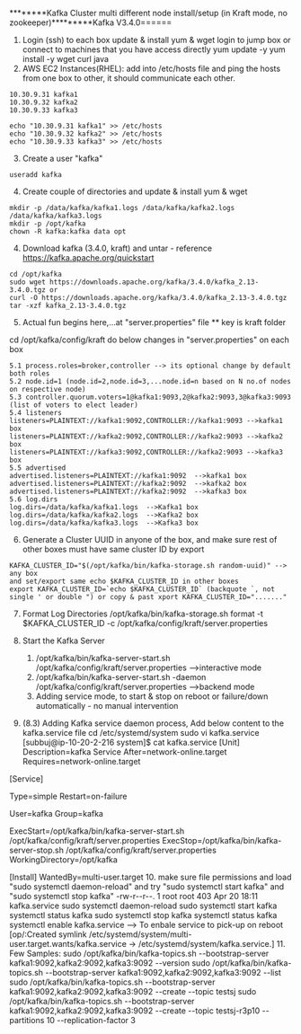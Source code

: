 ********Kafka Cluster multi different node install/setup (in Kraft mode, no zookeeper)*********Kafka V3.4.0======
1. Login (ssh) to each box update & install yum & wget
		login to jump box or connect to machines that you have access directly
		yum update -y
		yum install -y wget curl java 
2. AWS EC2 Instances(RHEL): add into /etc/hosts file and ping the hosts from one box to other, it should communicate each other.
```
10.30.9.31 kafka1
10.30.9.32 kafka2
10.30.9.33 kafka3

echo "10.30.9.31 kafka1" >> /etc/hosts
echo "10.30.9.32 kafka2" >> /etc/hosts
echo "10.30.9.33 kafka3" >> /etc/hosts
```
3. Create a user "kafka"
```
useradd kafka
```
4. Create couple of directories and update & install yum & wget
```
mkdir -p /data/kafka/kafka1.logs /data/kafka/kafka2.logs /data/kafka/kafka3.logs
mkdir -p /opt/kafka
chown -R kafka:kafka data opt
```
4. Download kafka (3.4.0, kraft) and untar - reference https://kafka.apache.org/quickstart
```
cd /opt/kafka
sudo wget https://downloads.apache.org/kafka/3.4.0/kafka_2.13-3.4.0.tgz or 
curl -O https://downloads.apache.org/kafka/3.4.0/kafka_2.13-3.4.0.tgz
tar -xzf kafka_2.13-3.4.0.tgz
```
5. Actual fun begins here,...at "server.properties" file ** key is kraft folder

cd /opt/kafka/config/kraft
do below changes in "server.properties" on each box 
```
5.1 process.roles=broker,controller --> its optional change by default both roles 
5.2 node.id=1 (node.id=2,node.id=3,...node.id=n based on N no.of nodes on respective node)
5.3 controller.quorum.voters=1@kafka1:9093,2@kafka2:9093,3@kafka3:9093 (list of voters to elect leader)
5.4 listeners
listeners=PLAINTEXT://kafka1:9092,CONTROLLER://kafka1:9093 -->kafka1 box
listeners=PLAINTEXT://kafka2:9092,CONTROLLER://kafka2:9093 -->kafka2 box
listeners=PLAINTEXT://kafka3:9092,CONTROLLER://kafka2:9093 -->kafka3 box
5.5 advertised	
advertised.listeners=PLAINTEXT://kafka1:9092  -->kafka1 box
advertised.listeners=PLAINTEXT://kafka2:9092  -->kafka2 box
advertised.listeners=PLAINTEXT://kafka2:9092  -->kafka3 box
5.6 log.dirs
log.dirs=/data/kafka/kafka1.logs  -->Kafka1 box
log.dirs=/data/kafka/kafka2.logs  -->Kafka2 box
log.dirs=/data/kafka/kafka3.logs  -->Kafka3 box
```
6. Generate a Cluster UUID in anyone of the box, and make sure rest of other boxes must have same cluster ID by export
```
KAFKA_CLUSTER_ID="$(/opt/kafka/bin/kafka-storage.sh random-uuid)" --> any box
and set/export same echo $KAFKA_CLUSTER_ID in other boxes
export KAFKA_CLUSTER_ID=`echo $KAFKA_CLUSTER_ID` (backquote `, not single ' or double ") or copy & past xport KAFKA_CLUSTER_ID="......."
```
7. Format Log Directories
	/opt/kafka/bin/kafka-storage.sh format -t $KAFKA_CLUSTER_ID -c /opt/kafka/config/kraft/server.properties

8. Start the Kafka Server 
	1. /opt/kafka/bin/kafka-server-start.sh /opt/kafka/config/kraft/server.properties -->interactive mode
	2. /opt/kafka/bin/kafka-server-start.sh -daemon /opt/kafka/config/kraft/server.properties -->backend mode
	3. Adding service mode, to start & stop on reboot or failure/down automatically - no manual intervention

9. (8.3) Adding Kafka service daemon process, Add below content to the kafka.service file
	cd /etc/systemd/system
	sudo vi kafka.service
[subbuj@ip-10-20-2-216 system]$ cat kafka.service
[Unit]
Description=kafka Service
After=network-online.target
Requires=network-online.target

[Service]

Type=simple
Restart=on-failure

User=kafka
Group=kafka

ExecStart=/opt/kafka/bin/kafka-server-start.sh /opt/kafka/config/kraft/server.properties
ExecStop=/opt/kafka/bin/kafka-server-stop.sh /opt/kafka/config/kraft/server.properties
WorkingDirectory=/opt/kafka

[Install]
WantedBy=multi-user.target
10. make sure file permissions and load "sudo systemctl daemon-reload" and try "sudo systemctl start kafka" and  "sudo systemctl stop kafka"
-rw-r--r--. 1 root root  403 Apr 20 18:11 kafka.service
sudo systemctl daemon-reload
sudo systemctl start kafka
systemctl status kafka
sudo systemctl stop kafka
systemctl status kafka
systemctl enable kafka.service --> To enbale service to pick-up on reboot [op/:Created symlink /etc/systemd/system/multi-user.target.wants/kafka.service → /etc/systemd/system/kafka.service.]
11. Few Samples:
sudo /opt/kafka/bin/kafka-topics.sh --bootstrap-server kafka1:9092,kafka2:9092,kafka3:9092 --version
sudo /opt/kafka/bin/kafka-topics.sh --bootstrap-server kafka1:9092,kafka2:9092,kafka3:9092 --list
sudo /opt/kafka/bin/kafka-topics.sh --bootstrap-server kafka1:9092,kafka2:9092,kafka3:9092 --create --topic testsj
sudo /opt/kafka/bin/kafka-topics.sh --bootstrap-server kafka1:9092,kafka2:9092,kafka3:9092 --create --topic testsj-r3p10 --partitions 10 --replication-factor 3
